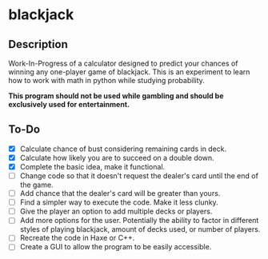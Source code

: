 # blackjack #

## Description ##
Work-In-Progress of a calculator designed to predict your chances of winning any one-player game of blackjack.
This is an experiment to learn how to work with math in python while studying probability.

**This program should not be used while gambling and should be exclusively used for entertainment.**
## To-Do
- [X] Calculate chance of bust considering remaining cards in deck.
- [X] Calculate how likely you are to succeed on a double down.
- [X] Complete the basic idea, make it functional. 
- [ ] Change code so that it doesn't request the dealer's card until the end of the game. 
- [ ] Add chance that the dealer's card will be greater than yours.
- [ ] Find a simpler way to execute the code. Make it less clunky.
- [ ] Give the player an option to add multiple decks or players.
- [ ] Add more options for the user. Potentially the ability to factor in different styles of playing blackjack, amount of decks used, or number of players.
- [ ] Recreate the code in Haxe or C++. 
- [ ] Create a GUI to allow the program to be easily accessible. 
